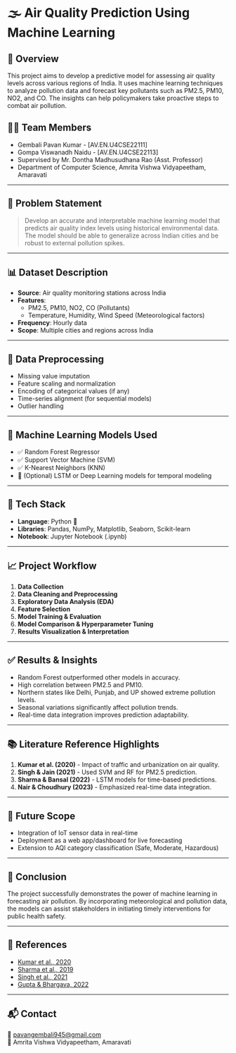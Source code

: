 # 🌫️ Air Quality Prediction Using Machine Learning

## 🧠 Overview

This project aims to develop a predictive model for assessing air quality levels across various regions of India. It uses machine learning techniques to analyze pollution data and forecast key pollutants such as PM2.5, PM10, NO2, and CO. The insights can help policymakers take proactive steps to combat air pollution.

## 👨‍💻 Team Members
- Gembali Pavan Kumar - [AV.EN.U4CSE22111]
- Gompa Viswanadh Naidu - [AV.EN.U4CSE22113]
- Supervised by Mr. Dontha Madhusudhana Rao (Asst. Professor)  
- Department of Computer Science, Amrita Vishwa Vidyapeetham, Amaravati

---

## 📌 Problem Statement

> Develop an accurate and interpretable machine learning model that predicts air quality index levels using historical environmental data. The model should be able to generalize across Indian cities and be robust to external pollution spikes.

---

## 📊 Dataset Description

- **Source**: Air quality monitoring stations across India
- **Features**:
  - PM2.5, PM10, NO2, CO (Pollutants)
  - Temperature, Humidity, Wind Speed (Meteorological factors)
- **Frequency**: Hourly data
- **Scope**: Multiple cities and regions across India

---

## 🧹 Data Preprocessing

- Missing value imputation
- Feature scaling and normalization
- Encoding of categorical values (if any)
- Time-series alignment (for sequential models)
- Outlier handling

---

## 🧪 Machine Learning Models Used

- ✅ Random Forest Regressor
- ✅ Support Vector Machine (SVM)
- ✅ K-Nearest Neighbors (KNN)
- 🚧 (Optional) LSTM or Deep Learning models for temporal modeling

---

## 🧰 Tech Stack

- **Language**: Python 🐍
- **Libraries**: Pandas, NumPy, Matplotlib, Seaborn, Scikit-learn
- **Notebook**: Jupyter Notebook (.ipynb)

---

## 📈 Project Workflow

1. **Data Collection**
2. **Data Cleaning and Preprocessing**
3. **Exploratory Data Analysis (EDA)**
4. **Feature Selection**
5. **Model Training & Evaluation**
6. **Model Comparison & Hyperparameter Tuning**
7. **Results Visualization & Interpretation**

---

## ✅ Results & Insights

- Random Forest outperformed other models in accuracy.
- High correlation between PM2.5 and PM10.
- Northern states like Delhi, Punjab, and UP showed extreme pollution levels.
- Seasonal variations significantly affect pollution trends.
- Real-time data integration improves prediction adaptability.

---

## 📚 Literature Reference Highlights

1. **Kumar et al. (2020)** - Impact of traffic and urbanization on air quality.
2. **Singh & Jain (2021)** - Used SVM and RF for PM2.5 prediction.
3. **Sharma & Bansal (2022)** - LSTM models for time-based predictions.
4. **Nair & Choudhury (2023)** - Emphasized real-time data integration.

---

## 🚀 Future Scope

- Integration of IoT sensor data in real-time
- Deployment as a web app/dashboard for live forecasting
- Extension to AQI category classification (Safe, Moderate, Hazardous)

---

## 📌 Conclusion

The project successfully demonstrates the power of machine learning in forecasting air pollution. By incorporating meteorological and pollution data, the models can assist stakeholders in initiating timely interventions for public health safety.

---

## 📎 References

- [Kumar et al., 2020](https://doi.org/10.1007/s10661-020-08468-4)
- [Sharma et al., 2019](https://doi.org/10.1016/j.apr.2019.02.011)
- [Singh et al., 2021](https://doi.org/10.1016/j.jclepro.2020.124135)
- [Gupta & Bhargava, 2022](https://doi.org/10.1007/s41742-021-00301-4)

---

## 📬 Contact

📧 pavangembali945@gmail.com  
📍 Amrita Vishwa Vidyapeetham, Amaravati
